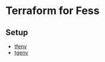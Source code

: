 # Terraform for Fess

## Setup

- [tfenv](https://github.com/tfutils/tfenv)
- [tgenv](https://github.com/cunymatthieu/tgenv)


